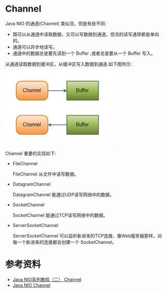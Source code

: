 # Channel

Java NIO 的通道(Channel) 类似流，但是有些不同:

* 既可以从通道中读取数据，又可以写数据到通道。但流的读写通常都是单向的。
* 通道可以异步地读写。
* 通道中的数据总是要先读到一个 Buffer ,或者总是要从一个 Buffer 写入。

从通道读取数据到缓冲区，从缓冲区写入数据到通道.如下图所示:

![](../../../../img/java-basics/io/nio-channels-and-buffers.png)



Channel 重要的实现如下:

- FileChannel

  FileChannel 从文件中读写数据。

- DatagramChannel

  DatagramChannel 能通过UDP读写网络中的数据。

- SocketChannel

  SocketChannel 能通过TCP读写网络中的数据。

- ServerSocketChannel

  ServerSocketChannel 可以监听新进来的TCP连接，像Web服务器那样。对每一个新进来的连接都会创建一个 SocketChannel。





# 参考资料

* [Java NIO系列教程（二） Channel](http://ifeve.com/channels/#comments)
* [Java NIO Channel](http://tutorials.jenkov.com/java-nio/channels.html)

